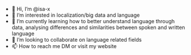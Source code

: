 - 👋 Hi, I’m @isa-x
- 👀 I’m interested in localization/big data and language
- 🌱 I’m currently learning how to better understand language through data, analysing differences and similarities between spoken and written language
- 💞️ I’m looking to collaborate on language related fields
- 📫 How to reach me DM or visit my website

<!---
isa-x/isa-x is a ✨ special ✨ repository because its `README.md` (this file) appears on your GitHub profile.
You can click the Preview link to take a look at your changes.
--->
